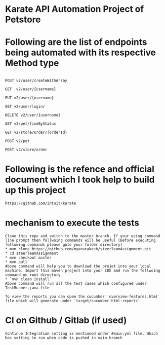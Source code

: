 
# Karate API Automation Project of Petstore


# Following are the list of endpoints being automated with its respective Method type

~~~~

POST v2/user/createWithArray

GET  v2/user/{username}    
   
PUT v2/user/{username}

GET v2/user/login/

DELETE v2/user/{username}

GET v2/pet/findByStatus

GET v2/store/order/{orderId}

POST v2/pet

POST v2/store/order
~~~~

 # Following is the refence and official document which I took help to build up this project
~~~~
https://github.com/intuit/karate
~~~~

# mechanism to execute the tests  
  ~~~~
  Clone this repo and switch to the master branch. If your using command line prompt then follwoing commands will be useful (Before executing following commands please goto your folder directory)
  * mvn clone https://github.com/myanarakesh/steerleanAssignment.git
  * cd steerleanAssignment
  * mvn checkout master
  * mvn pull
  Above command will help you to downlowd the projet into your local machine. Import this maven project into your IDE and run the follwoing command on root directory
  * `mvn clean install`
  Above command will run all the test cases which configured under TestRunner.java file
  
  To view the reports you can open the cucumber 'overview-features.html' file which will generate under 'target/cucumber-html-reports'

  ~~~~
  
# CI on Github / Gitlab (if used)

   ~~~~
   Continue Integration setting is mentioned under #main.yml file. Which has setting to run when code is pushed in main branch
   ~~~~
